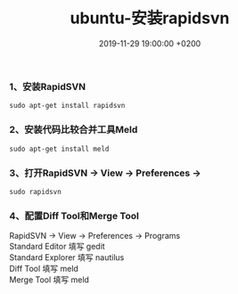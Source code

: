 ﻿---
layout: post
title:  "ubuntu-安装rapidsvn"
date:   2019-11-29 19:00:00 +0200
categories: ubuntu
---
### 1、安装RapidSVN   
```
sudo apt-get install rapidsvn
```

### 2、安装代码比较合并工具Meld
```
sudo apt-get install meld
```

### 3、打开RapidSVN -> View -> Preferences ->
```
sudo rapidsvn
```
### 4、配置Diff Tool和Merge Tool   
RapidSVN -> View -> Preferences -> Programs   
Standard Editor 填写 gedit   
Standard Explorer 填写 nautilus   
Diff Tool 填写 meld    
Merge Tool 填写 meld   
